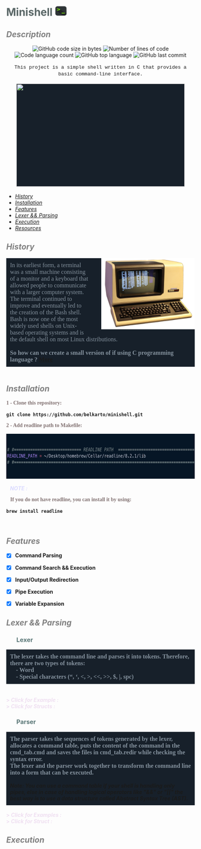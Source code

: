 # <span style="color: #596666;">**Minishell**</span> <img src="Resources/IMG/bash_icon.png" style="height: 27px; width:32px;"/>

## <span style="color: Grey;">*Description*</span>
<p align="center">
	<img alt="GitHub code size in bytes" src="https://img.shields.io/github/languages/code-size/belkarto/minishell?color=lightblue" />
	<img alt="Number of lines of code" src="https://img.shields.io/tokei/lines/github/belkarto/minishell?color=critical" />
	<img alt="Code language count" src="https://img.shields.io/github/languages/count/belkarto/minishell?color=yellow" />
	<img alt="GitHub top language" src="https://img.shields.io/github/languages/top/belkarto/minishell?color=blue" />
	<img alt="GitHub last commit" src="https://img.shields.io/github/last-commit/belkarto/minishell?color=green" />
</p>

<center> <font face="Courier New" size="2"> This project is a simple shell written in C that provides a basic command-line interface. <br> <br> </font>

<img src="Resources/GIF/Make.gif" style="height: 275px; width:450px;background-color: #17202A;">

</center>

<i>
<ul>
    <li> <a href="#history"> History</li> </a>
    <li> <a href="#installation"> Installation</li> </a>
    <li> <a href="#features"> Features</li> </a>
    <li> <a href="#lexer && parsing"> Lexer && Parsing</li> </a>
    <li> <a href="#execution"> Execution</li> </a>
    <li> <a href="#resources"> Resources</li> </a>
</ul>
</i>

## <span style="color: Grey;" id="history">*History*</span>

<div style="float: right; margin-left: 30px;">
    <img src="Resources/IMG/terminal.png" style="height: 190px; width:250px;background-color: #17202A;">
</div>
<div style="border: #626567; background-color: #17202A; padding: 10px;">
    <font face="Times New Roman" size="3"> <span style="color: #85929E ;"> In its earliest form, a terminal was a small machine consisting of a monitor and a keyboard that allowed people to communicate with a larger computer system. <br>
    The terminal continued to improve and eventually led to the creation of the Bash shell. Bash is now one of the most widely used shells on Unix-based operating systems and is the default shell on most Linux distributions. <br><br>
    <b>
    So how can we create a small version of if using C programming language ?
    <a href="https://www.youtube.com/watch?v=-u9F4O730RE">More</a> </span> </font>
</div>

<br>

## <span style="color: Grey;" id="installation">*Installation*</span>

 <p style="font-family: Times New Roman ;color: #807070">1 - Clone this repository:</p>

 ```
 git clone https://github.com/belkarto/minishell.git
 ```
<p style="font-family: Times New Roman ;color: #807070">2 - Add readline path to Makefile:</p>

<img src="Resources/IMG/readline_path.png" style="height: 120px; width:700px;background-color: #17202A;">


 <b><i><p style="color: #DBDBFF" >&nbsp;&nbsp;&nbsp;NOTE :</p></b></i>
 
<p style="font-family: Times New Roman ;color: #807070">
 &nbsp;&nbsp;&nbsp;If you do not have readline, you can install it by using:
</p>

 ```
 brew install readline
 ```

<br> 

## <span style="color: Grey;" id="features">*Features*</span>

- [x] Command Parsing
- [x] Command Search && Execution
- [x] Input/Output Redirection
- [x] Pipe Execution
- [x] Variable Expansion


## <span style="color: Grey;" id="lexer && parsing">*Lexer && Parsing*</span>

### <span style="color: #5A7777;">**&nbsp;&nbsp;&nbsp;&nbsp;&nbsp;&nbsp;&nbsp;Lexer**</span>

<div style="border: #626567; background-color: #17202A; padding: 10px;">
    <font face="Trebuchet MS" size="3"> <span style="color: #85929E ;">
    The lexer takes the command line and parses it into tokens. Therefore, there are two types of tokens: <br>
    &nbsp;&nbsp;&nbsp;&nbsp;- Word <br>
    &nbsp;&nbsp;&nbsp;&nbsp;- Special characters (“, ‘, <, >, <<, >>, $, |, spc) </span> </font>
</div>

<br>
&nbsp;<details>
<summary style="list-style-type: '>';color: #EFDFF1">
    <i>
     Click for Example :
    </i>
  </summary>
    <center>
    <br>
  <img src="Resources/IMG/lexer.png" style="width:700px;background-color: #17202A;">
    </center>
</details>

<details>
    <summary style="list-style-type: '>';color: #EFDFF1">
    <i>
        Click for Structs :
    </i>
    </summary>
    <center>
    <br>
  <img src="Resources/IMG/structs.png" style="width:700px;background-color: #17202A;">
    </center>
</details>

### <span style="color: #5A7777;">**&nbsp;&nbsp;&nbsp;&nbsp;&nbsp;&nbsp;&nbsp;Parser**</span>

<div style="border: #626567; background-color: #17202A; padding: 10px;">
    <font face="Trebuchet MS" size="3"> <span style="color: #85929E ;">
    The parser takes the sequences of tokens generated by the lexer, allocates a command table, puts the content of the command in the cmd_tab.cmd and saves the files in cmd_tab.redir while checking the syntax error. <br>
    The lexer and the parser work together to transform the command line into a form that can be executed.</span> </font>
    <br> <br>
    <i> Note: You can use a command table if your shell is handling only pipes, else in case of handling logical operators like "&&" or "||" the best way is to use a data structure called Abstract Syntax Tree (AST). </i>
</div>

<br>

<details>
<summary style="list-style-type: '>';color: #EFDFF1">
    <i>
     Click for Examples :
    </i>
  </summary>
    <center>
    <br>
  <img src="Resources/IMG/cmd_tab.png" style="width:700px;background-color: #17202A;">
    </center>
</details>

<details>
<summary style="list-style-type: '>';color: #EFDFF1">
    <i>
     Click for Struct :
    </i>
  </summary>
    <center>
    <br>
  <img src="Resources/IMG/cmd_tab_struct.png" style="width:700px;background-color: #17202A;">
    </center>
</details>

## <span style="color: Grey;" id="execution">*Execution*</span>
